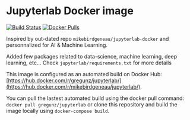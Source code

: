# Jupyterlab Docker image

[![Build Status](https://travis-ci.org/gregunz/jupyterlab-docker.svg?branch=master)](https://travis-ci.org/gregunz/jupyterlab-docker)
[![Docker Pulls](https://img.shields.io/docker/pulls/gregunz/jupyterlab.svg?maxAge=2592000?style=flat-square)](https://hub.docker.com/r/gregunz/jupyterlab/)

Inspired by out-dated repo `mikebirdgeneau/jupyterlab-docker` and personnalized for AI & Machine Learning.

Added few packages related to data-science, machine learning, deep learning, etc... Check `jupyterlab/requirements.txt` for more details

This image is configured as an automated build on Docker Hub: [https://hub.docker.com/r/gregunz/jupyterlab/](https://hub.docker.com/r/mikebirdgeneau/jupyterlab/).

You can pull the lastest automated build using the docker pull command: `docker pull gregunz/jupyterlab` or clone this repository and build the image locally using `docker-compose build`. 
